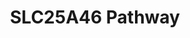 ---
annotations:
- id: PW:0000013
  parent: disease pathway
  type: Pathway Ontology
  value: disease pathway
- id: DOID:10595
  type: Disease Ontology
  value: Charcot-Marie-Tooth disease
authors:
- KatelynCasseres
- SanauwbarMohammad
- AlexanderPico
- Egonw
citedin: ''
communities: []
description: SLC25A46 is a gene involved in CMT
last-edited: 2025-05-05
ndex: null
organisms:
- Homo sapiens
redirect_from:
- /index.php/Pathway:WP5521
- /instance/WP5521
- /instance/WP5521_r138829
revision: r138829
schema-jsonld:
- '@context': https://schema.org/
  '@id': https://wikipathways.github.io/pathways/WP5521.html
  '@type': Dataset
  creator:
    '@type': Organization
    name: WikiPathways
  description: SLC25A46 is a gene involved in CMT
  keywords:
  - APOO
  - APOOL
  - CHCHD3
  - CHCHD6
  - DNM1L
  - EMC1
  - EMC10
  - EMC2
  - EMC3
  - EMC4
  - EMC6
  - EMC7
  - EMC8
  - IMMT
  - MFN1
  - MFN2
  - MICOS10
  - MICOS13
  - MMGT1
  - OPA1
  - PE
  - PS
  - SLC25A46
  license: CC0
  name: SLC25A46 Pathway
seo: CreativeWork
title: SLC25A46 Pathway
wpid: WP5521
---